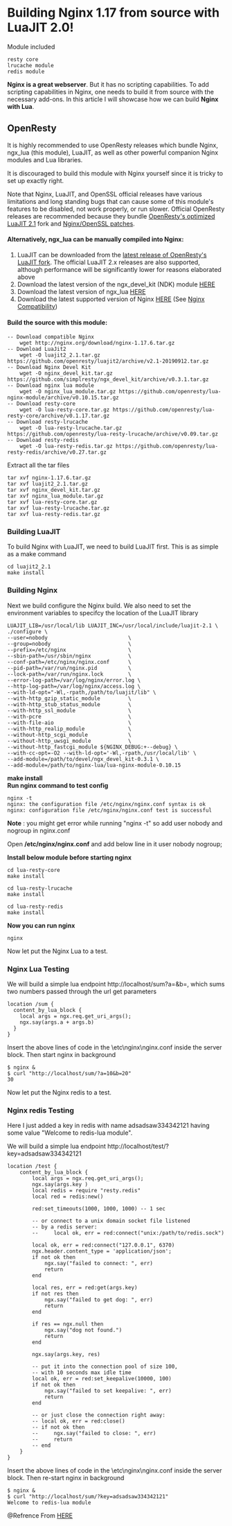 # Building Nginx 1.17 from source with LuaJIT 2.0!

Module included

    resty core
    lrucache module
    redis module

**Nginx is a great webserver**. But it has no scripting capabilities. To add scripting capabilities in Nginx, one needs to build it from source with the necessary add-ons.
In this article I will showcase how we can build **Nginx with Lua**.

## OpenResty
It is highly recommended to use OpenResty releases which bundle Nginx, ngx_lua (this module), LuaJIT, as well as other powerful companion Nginx modules and Lua libraries.

It is discouraged to build this module with Nginx yourself since it is tricky to set up exactly right.

Note that Nginx, LuaJIT, and OpenSSL official releases have various limitations and long standing bugs that can cause some of this module's features to be disabled, not work properly, or run slower. 
Official OpenResty releases are recommended because they bundle [OpenResty's optimized LuaJIT 2.1](https://github.com/openresty/luajit2) fork and [Nginx/OpenSSL patches](https://github.com/openresty/openresty/tree/master/patches).

#### Alternatively, ngx_lua can be manually compiled into Nginx:
                
1. LuaJIT can be downloaded from the [latest release of OpenResty's LuaJIT fork](https://github.com/openresty/luajit2/releases). The official LuaJIT 2.x releases are also supported, although performance will be significantly lower for reasons elaborated above
2. Download the latest version of the ngx_devel_kit (NDK) module [HERE](https://github.com/simplresty/ngx_devel_kit/tags)
3. Download the latest version of ngx_lua [HERE](https://github.com/openresty/lua-nginx-module/tags)
4. Download the latest supported version of Nginx [HERE](HERE) (See [Nginx Compatibility](https://github.com/openresty/lua-nginx-module#nginx-compatibility))
                
#### Build the source with this module:
    -- Download compatible Nginx 
        wget http://nginx.org/download/nginx-1.17.6.tar.gz
    -- Download LuaJit2
        wget -O luajit2_2.1.tar.gz https://github.com/openresty/luajit2/archive/v2.1-20190912.tar.gz
    -- Download Nginx Devel Kit
        wget -O nginx_devel_kit.tar.gz https://github.com/simplresty/ngx_devel_kit/archive/v0.3.1.tar.gz
    -- Download nginx lua module
        wget -O nginx_lua_module.tar.gz https://github.com/openresty/lua-nginx-module/archive/v0.10.15.tar.gz
    -- Download resty-core
        wget -O lua-resty-core.tar.gz https://github.com/openresty/lua-resty-core/archive/v0.1.17.tar.gz
    -- Download resty-lrucache
        wget -O lua-resty-lrucache.tar.gz https://github.com/openresty/lua-resty-lrucache/archive/v0.09.tar.gz
    -- Download resty-redis
        wget -O lua-resty-redis.tar.gz https://github.com/openresty/lua-resty-redis/archive/v0.27.tar.gz

Extract all the tar files

    tar xvf nginx-1.17.6.tar.gz
    tar xvf luajit2_2.1.tar.gz
    tar xvf nginx_devel_kit.tar.gz
    tar xvf nginx_lua_module.tar.gz
    tar xvf lua-resty-core.tar.gz
    tar xvf lua-resty-lrucache.tar.gz
    tar xvf lua-resty-redis.tar.gz

### Building LuaJIT
To build Nginx with LuaJIT, we need to build LuaJIT first. This is as simple as a make command

    cd luajit2_2.1
    make install 

### Building Nginx
Next we build configure the Nginx build. We also need to set the environment variables to specifcy the location of the LuaJIT library

    LUAJIT_LIB=/usr/local/lib LUAJIT_INC=/usr/local/include/luajit-2.1 \
    ./configure \
    --user=nobody                          \
    --group=nobody                         \
    --prefix=/etc/nginx                    \
    --sbin-path=/usr/sbin/nginx            \
    --conf-path=/etc/nginx/nginx.conf      \
    --pid-path=/var/run/nginx.pid          \
    --lock-path=/var/run/nginx.lock        \
    --error-log-path=/var/log/nginx/error.log \
    --http-log-path=/var/log/nginx/access.log \
    --with-ld-opt="-Wl,-rpath,/path/to/luajit/lib" \
    --with-http_gzip_static_module         \
    --with-http_stub_status_module         \
    --with-http_ssl_module                 \
    --with-pcre                            \
    --with-file-aio                        \
    --with-http_realip_module              \
    --without-http_scgi_module             \
    --without-http_uwsgi_module            \
    --without-http_fastcgi_module ${NGINX_DEBUG:+--debug} \
    --with-cc-opt=-O2 --with-ld-opt='-Wl,-rpath,/usr/local/lib' \
    --add-module=/path/to/devel/ngx_devel_kit-0.3.1 \
    --add-module=/path/to/nginx-lua/lua-nginx-module-0.10.15
**make install**    
**Run nginx command to test config**
    
    nginx -t
    nginx: the configuration file /etc/nginx/nginx.conf syntax is ok
    nginx: configuration file /etc/nginx/nginx.conf test is successful

**Note** : you might get error while running "nginx -t" so add user nobody and nogroup in nginx.conf

Open **/etc/nginx/nginx.conf** and add below line in it
    user  nobody nogroup;
    

**Install below module before starting nginx**
    
    cd lua-resty-core
    make install

    cd lua-resty-lrucache
    make install

    cd lua-resty-redis
    make install

**Now you can run nginx**
    
    nginx

Now let put the Nginx Lua to a test.
### Nginx Lua Testing
We will build a simple lua endpoint http://localhost/sum?a=<num>&b=<num>, which sums two numbers passed through the url get parameters
    
    location /sum {
      content_by_lua_block {
        local args = ngx.req.get_uri_args();
        ngx.say(args.a + args.b)
      }
    }

Insert the above lines of code in the \etc\nginx\nginx.conf inside the server block. Then start nginx in background  
    
    $ nginx &
    $ curl "http://localhost/sum/?a=10&b=20"
    30 
 
Now let put the Nginx redis to a test.
### Nginx redis Testing
Here I just added a key in redis with name adsadsaw334342121 having some value "Welcome to redis-lua module".

We will build a simple lua endpoint http://localhost/test/?key=adsadsaw334342121

    location /test {
        content_by_lua_block {
            local args = ngx.req.get_uri_args();
            ngx.say(args.key )
            local redis = require "resty.redis"
            local red = redis:new()

            red:set_timeouts(1000, 1000, 1000) -- 1 sec

            -- or connect to a unix domain socket file listened
            -- by a redis server:
            --     local ok, err = red:connect("unix:/path/to/redis.sock")

            local ok, err = red:connect("127.0.0.1", 6370)
            ngx.header.content_type = 'application/json';
            if not ok then
                ngx.say("failed to connect: ", err)
                return
            end

            local res, err = red:get(args.key)
            if not res then
                ngx.say("failed to get dog: ", err)
                return
            end

            if res == ngx.null then
                ngx.say("dog not found.")
                return
            end

            ngx.say(args.key, res)

            -- put it into the connection pool of size 100,
            -- with 10 seconds max idle time
            local ok, err = red:set_keepalive(10000, 100)
            if not ok then
                ngx.say("failed to set keepalive: ", err)
                return
            end

            -- or just close the connection right away:
            -- local ok, err = red:close()
            -- if not ok then
            --     ngx.say("failed to close: ", err)
            --     return
            -- end
        }
    }

Insert the above lines of code in the \etc\nginx\nginx.conf inside the server block. Then re-start nginx in background  
    
    $ nginx &
    $ curl "http://localhost/sum/?key=adsadsaw334342121"
    Welcome to redis-lua module 

 
@Refrence From [HERE](https://github.com/openresty/lua-nginx-module) 
